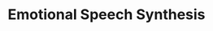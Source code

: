 ---
layout: tag-list
type: tag
title: Emotional Speech Synthesis
slug: emotional-speech-synthesis
category: seminar
sidebar: true
order: 4
description: >
   Emotional Speech Synthesis 관련 논문 
---
